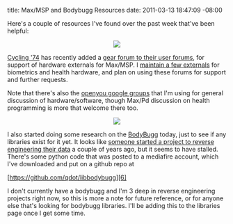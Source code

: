 title: Max/MSP and Bodybugg Resources
date: 2011-03-13 18:47:09 -08:00

Here's a couple of resources I've found over the past week that've
been helpful:

<CENTER><A HREF='http://www.cycling74.com/forums/forum.php?id=12'><IMG SRC='http://images.nonpolynomial.com/openyou.org/blog/max5.png' /></A></CENTER>

[Cycling '74][1] has recently added a
[gear forum to their user forums][2], for support of hardware
externals for Max/MSP. I [maintain a few externals][3] for biometrics
and health hardware, and plan on using these forums for support and
further requests.

Note that there's also the [openyou google groups][4] that I'm using
for general discussion of hardware/software, though Max/Pd discussion
on health programming is more that welcome there too.

<CENTER><A HREF='http://bodybugglinux.blogspot.com/'><IMG SRC='http://images.nonpolynomial.com/openyou.org/blog/bodybugg.jpg' /></A></CENTER>

I also started doing some research on the [BodyBugg][5] today, just to
see if any libraries exist for it yet. It looks like
[someone started a project to reverse engineering their data][4] a
couple of years ago, but it seems to have stalled. There's some python
code that was posted to a mediafire account, which I've downloaded and
put on a github repo at

[https://github.com/qdot/libbodybugg][6]

I don't currently have a bodybugg and I'm 3 deep in reverse
engineering projects right now, so this is more a note for future
reference, or for anyone else that's looking for bodybugg
libraries. I'll be adding this to the libraries page once I get some
time.

[1]: http://www.cycling74.com
[2]: http://www.cycling74.com/forums/forum.php?id=12
[3]: http://www.nonpolynomial.com/externals
[4]: http://bodybugglinux.blogspot.com/
[5]: http://www.bodybugg.com
[6]: http://www.github.com/qdot/libbodybugg
